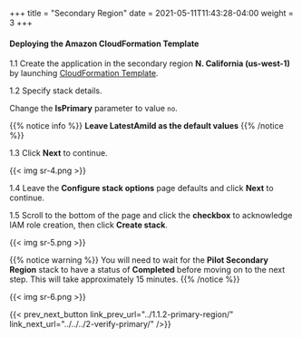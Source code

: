 +++
title = "Secondary Region"
date =  2021-05-11T11:43:28-04:00
weight = 3
+++

#### Deploying the Amazon CloudFormation Template

1.1 Create the application in the secondary region **N. California (us-west-1)** by launching [CloudFormation Template](https://console.aws.amazon.com/cloudformation/home?region=us-west-1#/stacks/create/template?stackName=pilot-secondary&templateURL=https://ee-assets-prod-us-east-1.s3.amazonaws.com/modules/7ebe40ac15b94a1e815828a877bde9b3/v9/PilotLightDR.yaml).

1.2  Specify stack details.

Change the **IsPrimary** parameter to value `no`.

{{% notice info %}}
**Leave LatestAmiId as the default values**
{{% /notice %}}

1.3 Click **Next** to continue.

{{< img sr-4.png >}}

1.4 Leave the **Configure stack options** page defaults and click **Next** to continue.

1.5 Scroll to the bottom of the page and click the **checkbox** to acknowledge IAM role creation, then click **Create stack**.

{{< img sr-5.png >}}

{{% notice warning %}}
You will need to wait for the **Pilot Secondary Region** stack to have a status of **Completed** before moving on to the next step. This will take approximately 15 minutes.
{{% /notice %}}

{{< img sr-6.png >}}

{{< prev_next_button link_prev_url="../1.1.2-primary-region/"  link_next_url="../../../2-verify-primary/" />}}